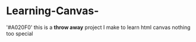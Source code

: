 # Learning-Canvas-
'#A020F0' this is a **throw away** project I make to learn html canvas nothing too special

